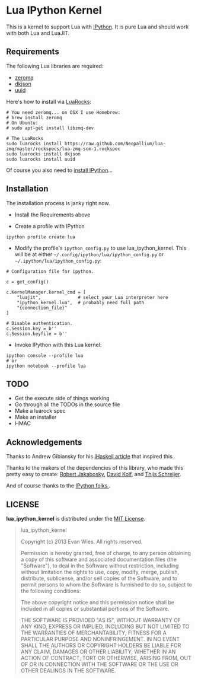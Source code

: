 # Lua IPython Kernel

This is a kernel to support Lua with [IPython](http://ipython.org).  It is pure Lua and should work with both Lua and LuaJIT.


## Requirements

The following Lua libraries are required:

 * [zeromq](http://zeromq.org/bindings:lua)
 * [dkjson](http://dkolf.de/src/dkjson-lua.fsl/home)
 * [uuid](https://github.com/Tieske/uuid)

Here's how to install via [LuaRocks](http://luarocks.org/):
    
```
# You need zeromq... on OSX I use Homebrew:
# brew install zeromq
# On Ubuntu:
# sudo apt-get install libzmq-dev

# The LuaRocks
sudo luarocks install https://raw.github.com/Neopallium/lua-zmq/master/rockspecs/lua-zmq-scm-1.rockspec
sudo luarocks install dkjson
sudo luarocks install uuid
```

Of course you also need to [install IPython](http://ipython.org/install.html)... 


## Installation

The installation process is janky right now.

 * Install the Requirements above

 * Create a profile with IPython

```
ipython profile create lua
```

 * Modify the profile's `ipython_config.py` to use lua_ipython_kernel.  This will be at either
 `~/.config/ipython/lua/ipython_config.py` or `~/.ipython/lua/ipython_config.py`:

```
# Configuration file for ipython.
   
c = get_config()
   
c.KernelManager.kernel_cmd = [
    "luajit",              # select your Lua interpreter here
    "ipython_kernel.lua",  # probably need full path
    "{connection_file}"
]
   
# Disable authentication.
c.Session.key = b''
c.Session.keyfile = b''
```

 * Invoke IPython with this Lua kernel:

```
ipython console --profile lua
# or 
ipython notebook --profile lua
```

## TODO

 * Get the execute side of things working
 * Go through all the TODOs in the source file
 * Make a luarock spec
 * Make an installer
 * HMAC 


## Acknowledgements

Thanks to Andrew Gibiansky for his [IHaskell article](http://andrew.gibiansky.com/blog/ipython/ipython-kernels/) that inspired this.  

Thanks to the makers of the dependencies of this library, who made this pretty easy to create: [Robert Jakabosky](https://github.com/Neopallium), [David Kolf](http://dkolf.de/src/dkjson-lua.fsl/home), and [Thijs Schreijer](https://github.com/Tieske).  

And of course thanks to the [IPython folks ](http://ipython.org/citing.html).


## LICENSE

**lua_ipython_kernel** is distributed under the [MIT License](http://opensource.org/licenses/mit-license.php).

> lua_ipython_kernel
> 
> Copyright (c) 2013 Evan Wies.  All rights reserved.
> 
> Permission is hereby granted, free of charge, to any person obtaining a copy of this software and associated documentation files (the "Software"), to deal in the Software without restriction, including without limitation the rights to use, copy, modify, merge, publish, distribute, sublicense, and/or sell copies of the Software, and to permit persons to whom the Software is furnished to do so, subject to the following conditions:
> 
> The above copyright notice and this permission notice shall be included in all copies or substantial portions of the Software.
> 
> THE SOFTWARE IS PROVIDED "AS IS", WITHOUT WARRANTY OF ANY KIND, EXPRESS OR IMPLIED, INCLUDING BUT NOT LIMITED TO THE WARRANTIES OF MERCHANTABILITY, FITNESS FOR A PARTICULAR PURPOSE AND NONINFRINGEMENT. IN NO EVENT SHALL THE AUTHORS OR COPYRIGHT HOLDERS BE LIABLE FOR ANY CLAIM, DAMAGES OR OTHER LIABILITY, WHETHER IN AN ACTION OF CONTRACT, TORT OR OTHERWISE, ARISING FROM, OUT OF OR IN CONNECTION WITH THE SOFTWARE OR THE USE OR OTHER DEALINGS IN THE SOFTWARE.
